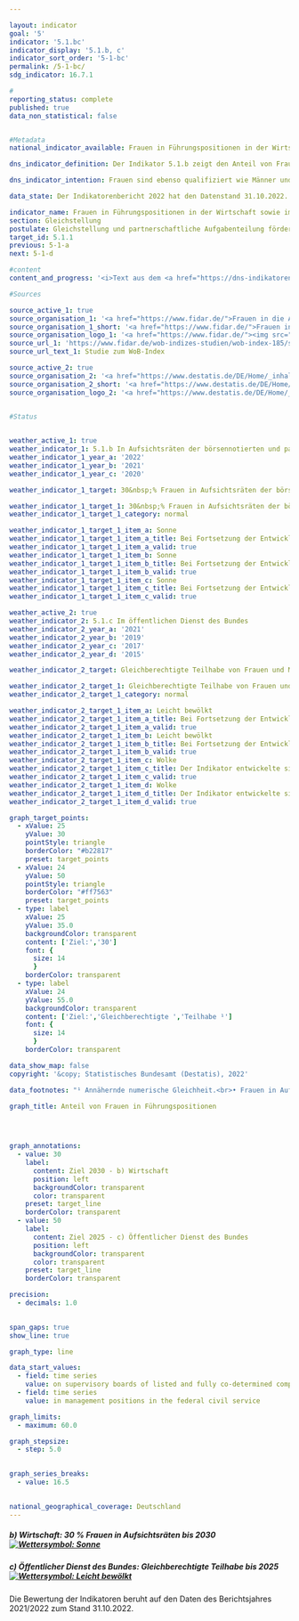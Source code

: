 ```yaml
---

layout: indicator    
goal: '5'    
indicator: '5.1.bc'    
indicator_display: '5.1.b, c'    
indicator_sort_order: '5-1-bc'    
permalink: /5-1-bc/    
sdg_indicator: 16.7.1    

#
reporting_status: complete    
published: true    
data_non_statistical: false    


#Metadata    
national_indicator_available: Frauen in Führungspositionen in der Wirtschaft sowie im öffentlichen Dienst des Bundes    

dns_indicator_definition: Der Indikator 5.1.b zeigt den Anteil von Frauen in Aufsichtsräten der börsennotierten und paritätisch mitbestimmten Unternehmen. Der Indikator 5.1.c zeigt den Anteil von Frauen an Führungspositionen im öffentlichen Dienst des Bundes.    

dns_indicator_intention: Frauen sind ebenso qualifiziert wie Männer und dennoch in den Führungspositionen der deutschen Wirtschaft, vor allem im Top-Management, unterrepräsentiert. Gleiches gilt auch für den Anteil an Führungspositionen im öffentlichen Dienst des Bundes. Daher soll der Anteil von Frauen in Aufsichtsräten der börsennotierten und paritätisch mitbestimmten Unternehmen bis zum Jahr 2030&nbsp;auf 30&nbsp;% erhöht werden. Gemäß dem am 06.01.2021&nbsp;im Kabinett beschlossenen Entwurf des Zweiten Führungspositionengesetzes soll die gleichberechtigte Teilhabe von Frauen und Männern in Leitungsfunktionen des öffentlichen Dienstes bis 2025&nbsp;erreicht werden. Damit wird eine Vereinbarung des Koalitionsvertrages aus 2018&nbsp;umgesetzt.    

data_state: Der Indikatorenbericht 2022 hat den Datenstand 31.10.2022. Die Daten auf dieser Plattform werden regelmäßig aktualisiert, sodass online aktuellere Daten verfügbar sein können als im <a href="https://dns-indikatoren.de/assets/publications/reports/de/2022.pdf">Indikatorenbericht 2022</a> veröffentlicht.    

indicator_name: Frauen in Führungspositionen in der Wirtschaft sowie im öffentlichen Dienst des Bundes    
section: Gleichstellung    
postulate: Gleichstellung und partnerschaftliche Aufgabenteilung fördern    
target_id: 5.1.1    
previous: 5-1-a    
next: 5-1-d    

#content     
content_and_progress: '<i>Text aus dem <a href="https://dns-indikatoren.de/assets/publications/reports/de/2022.pdf">Indikatorenbericht 2022&nbsp;</a></i><br><br><b><i>Anteil von Frauen in Aufsichtsräten der börsennotierten und paritätisch mitbestimmten Unternehmen</i></b><br><br>Der Indikator erfasst den Anteil von Frauen in den Aufsichtsräten von Aktiengesellschaften und Kommanditgesellschaften auf Aktien mit mehr als 2&nbsp;000&nbsp;Beschäftigten sowie Europäischen Gesellschaften (<abbr title="Europäische Gesellschaft">SE</abbr>) und börsennotierten Unternehmen, die paritätisch mitbestimmt sind. Als Datengrundlagen dienen die Veröffentlichungen von börsennotierten und paritätisch mitbestimmten Unternehmen, die vom Verein „Frauen in die Aufsichtsräte“ (<abbr title="Frauen in die Aufsichtsräte">FidAR</abbr>) ausgewertet werden und in sog. <abbr title="Women on Board">WOB</abbr>-Indexen veröffentlicht werden.<br><br>Der durchschnittliche Frauenanteil in den Aufsichtsräten dieser Unternehmen lag im Januar 2020&nbsp;bei 35,2&nbsp;%. Im Januar 2015&nbsp;waren es noch 21,3&nbsp;%. Der angestrebte Anteil von 30&nbsp;% wurde bereits im Jahr 2018&nbsp;und damit bereits zwölf Jahre vor der in der Deutschen Nachhaltigkeitsstrategie gesetzten Frist erreicht. Da gemäß dem Gesetz für die gleichberechtigte Teilhabe von Frauen und Männern an Führungspositionen seit dem Jahr 2016&nbsp;in allen neu gewählten Aufsichtsratspositionen der genannten Unternehmen mindestens 30&nbsp;% der Aufsichtsratssitze mit Frauen zu besetzen sind, war bei Gesetzeskonformität dieser Anstieg zu erwarten.<br><br>Ein Großteil der Unternehmen in Deutschland und die Mehrzahl der Führungspositionen in der Wirtschaft werden mit der zugrunde gelegten Definition des Indikators nicht betrachtet.  Der von der Definition vorgegebene Berichtskreis umfasst aktuell 105&nbsp;Unternehmen. Die knapp 1&nbsp;600&nbsp;von <abbr title="Frauen in die Aufsichtsräte">FidAR</abbr> bisher betrachteten Aufsichtsratsposten stellen bei insgesamt 882&nbsp;000&nbsp;Führungskräften gemäß Verdienststrukturerhebung im Jahr 2018&nbsp;einen kleinen Ausschnitt der Führungspositionen in der Wirtschaft dar. Die Zahlen verdeutlichen, dass mit der Betrachtung der Aufsichtsgremien lediglich ein Teil der Führungspositionen in einem Unternehmen abgebildet wird.<br><br>Laut Internationaler Standardklassifikation der Berufe (<abbr title="Internationale Standardklassifikation der Berufe (International Standard Classification of Occupations)">ISCO</abbr>) sind Führungskräfte alle Personen, die die Gesamtaktivitäten von Unternehmen, Regierungen und anderen Organisationen oder von internen Organisationseinheiten planen, steuern, koordinieren und bewerten sowie Richtlinien, Gesetze, Regeln und Vorschriften überprüfen und bewerten. Dies schließt die Tätigkeiten in Aufsichtsräten mit ein. Wird die <abbr title="Internationale Standardklassifikation der Berufe (International Standard Classification of Occupations)">ISCO</abbr>-Klassifikation zugrunde gelegt, waren von den insgesamt 882&nbsp;000&nbsp;Führungspositionen in der Wirtschaft im Jahr 2018&nbsp;22&nbsp;% mit Frauen besetzt. Dafür wurden alle Betriebe ab einem sozialversicherungspflichtig Beschäftigten ohne den Wirtschaftsabschnitt O „Öffentliche Verwaltung, Verteidigung; Sozialversicherung“ und teilweise den Wirtschaftsabschnitt P „Erziehung und Unterricht“ betrachtet. Im Vergleich zum Jahr 2014, dem Jahr der vorherigen Verdienststrukturerhebung, ist dies eine Steigerung um 1,2&nbsp;Prozentpunkte.<br><br><b><i>Anteil von Frauen in Führungspositionen im öffentlichen Dienst des Bundes</i></b><br><br>Als Datengrundlage für den Indikator dienen die Ergebnisse der internen Gleichstellungsstatistik aller Dienststellen des Bundes nach Bundesgleichstellungsgesetz. Seit 2015&nbsp;wird die Statistik alle zwei Jahre zum Stichtag 30. Juni durch das Statistische Bundesamt im Auftrag des Bundesministeriums für Familie, Senioren, Frauen und Jugend erstellt. Vorher wurde die Statistik jährlich erstellt.<br><br>Der Frauenanteil an Führungspositionen im öffentlichen Dienst des Bundes lag im Jahr 2019&nbsp;nach vorläufigen Daten bei 37,6&nbsp;%. Im Jahr 2000&nbsp;lag der Anteil bei 19,5&nbsp;%. Dies ist eine Steigerung des Anteils seit 2000&nbsp;um 92,8&nbsp;%. Bei Fortsetzung der Entwicklung der letzten fünf jährlichen Veränderungen würde das angestrebte Ziel, von annähernd nummerischer Gleichheit bis zum Jahr 2025&nbsp;in Führungspositionen im öffentlichen Dienst des Bundes, leicht verfehlt werden.<br><br>Der Fokus des Indikators richtet sich auf die Beschäftigten in Führungspositionen aller Dienststellen des Bundes. In die Betrachtung einbezogen werden alle vollzeit-, teilzeitbeschäftigten und aufgrund von Familien- oder Pflegeaufgaben beurlaubten oder vollständig freigestellten Beschäftigte. Die Dienststellen des Bundes umfassen die obersten Bundesbehörden, die nachgeordneten Bundesbehörden und -gerichte sowie die Körperschaften, Anstalten und Stiftungen des öffentlichen Rechts des Bundes.<br><br>Der in der Gleichstellungsstatistik des Bundes verwendete Begriff der Führungspositionen weicht von der oben genannten <abbr title="Internationale Standardklassifikation der Berufe (International Standard Classification of Occupations)">ISCO</abbr>-Definition ab. Ein Vergleich zwischen den unterschiedlichen Statistiken ist daher lediglich begrenzt möglich.<br><br>Unter Führungspersonal werden in der Gleichstellungsstatistik bisher diejenigen Personen gefasst, die mit Vorgesetzten- und Leitungsaufgaben in den Dienststellen betraut sind. Um eine gewisse Einheitlichkeit zu wahren und eine Vergleichbarkeit der Zahlen zu ermöglichen, werden in den Bundesministerien lediglich Beschäftigte mit Vorgesetzten- und Leitungsaufgaben im höheren Dienst erfasst, unabhängig davon, ob in diesen Ressorts auch Beschäftigte im gehobenen oder mittleren Dienst solche Aufgaben ausüben. In der Regel werden diese Aufgaben von Referatsleitungen bis Staatssektärinnen und Staatssekretären unter den Beschäftigten des höheren Dienstes. wahrgenommen. In anderen Dienststellen können Führungspositionen darüber hinaus auf Beschäftigte im gehobenen oder mittleren Dienst übertragen werden.<br><br>Mit dem Zweiten Führungspositionengesetz wurde festgelegt, welche Führungspositionen künftig statistisch erhoben werden (entsprechend § 3&nbsp;Gleichstellungsstatistikverordnung).'    

#Sources    

source_active_1: true
source_organisation_1: '<a href="https://www.fidar.de/">Frauen in die Aufsichtsräte e.V.</a>'
source_organisation_1_short: '<a href="https://www.fidar.de/">Frauen in die Aufsichtsräte e.V.</a>'
source_organisation_logo_1: '<a href="https://www.fidar.de/"><img src="https://dnsUpgradeEnvironment.github.io/dns-indicators/public/OrgImgDe/fidar.png" alt="Frauen in die Aufsichtsräte e.V." title=" Klicken Sie hier um zur Homepage der Organisation Frauen in die Aufsichtsräte e.V. zu gelangen." style="height:60px; width:148px; border: transparent"/></a>'
source_url_1: 'https://www.fidar.de/wob-indizes-studien/wob-index-185/studie-zum-wob-index-185.html'
source_url_text_1: Studie zum WoB-Index

source_active_2: true
source_organisation_2: '<a href="https://www.destatis.de/DE/Home/_inhalt.html">Statistisches Bundesamt</a>'
source_organisation_2_short: '<a href="https://www.destatis.de/DE/Home/_inhalt.html">Statistisches Bundesamt</a>'
source_organisation_logo_2: '<a href="https://www.destatis.de/DE/Home/_inhalt.html"><img src="https://dnsUpgradeEnvironment.github.io/dns-indicators/public/OrgImgDe/destatis.png" alt="Statistisches Bundesamt" title=" Klicken Sie hier um zur Homepage der Organisation Statistisches Bundesamt zu gelangen." style="height:60px; width:148px; border: transparent"/></a>'
    

#Status    


weather_active_1: true
weather_indicator_1: 5.1.b In Aufsichtsräten der börsennotierten und paritätisch mitbestimmten Unternehmen
weather_indicator_1_year_a: '2022'
weather_indicator_1_year_b: '2021'
weather_indicator_1_year_c: '2020'

weather_indicator_1_target: 30&nbsp;% Frauen in Aufsichtsräten der börsennotierten und paritätisch mitbestimmten Unternehmen bis 2030

weather_indicator_1_target_1: 30&nbsp;% Frauen in Aufsichtsräten der börsennotierten und paritätisch mitbestimmten Unternehmen bis 2030
weather_indicator_1_target_1_category: normal

weather_indicator_1_target_1_item_a: Sonne
weather_indicator_1_target_1_item_a_title: Bei Fortsetzung der Entwicklung aus 2022 wäre der Zielwert erreicht oder um weniger als 5&nbsp;% der Differenz zwischen Zielwert und dem damaligen Wert verfehlt worden.
weather_indicator_1_target_1_item_a_valid: true
weather_indicator_1_target_1_item_b: Sonne
weather_indicator_1_target_1_item_b_title: Bei Fortsetzung der Entwicklung aus 2021 wäre der Zielwert erreicht oder um weniger als 5&nbsp;% der Differenz zwischen Zielwert und dem damaligen Wert verfehlt worden.
weather_indicator_1_target_1_item_b_valid: true
weather_indicator_1_target_1_item_c: Sonne
weather_indicator_1_target_1_item_c_title: Bei Fortsetzung der Entwicklung aus 2020 wäre der Zielwert erreicht oder um weniger als 5&nbsp;% der Differenz zwischen Zielwert und dem damaligen Wert verfehlt worden.
weather_indicator_1_target_1_item_c_valid: true

weather_active_2: true
weather_indicator_2: 5.1.c Im öffentlichen Dienst des Bundes
weather_indicator_2_year_a: '2021'
weather_indicator_2_year_b: '2019'
weather_indicator_2_year_c: '2017'
weather_indicator_2_year_d: '2015'

weather_indicator_2_target: Gleichberechtigte Teilhabe von Frauen und Männern in Leitungsfunktionen des öffentlichen Dienstes bis 2025

weather_indicator_2_target_1: Gleichberechtigte Teilhabe von Frauen und Männern in Leitungsfunktionen des öffentlichen Dienstes bis 2025
weather_indicator_2_target_1_category: normal

weather_indicator_2_target_1_item_a: Leicht bewölkt
weather_indicator_2_target_1_item_a_title: Bei Fortsetzung der Entwicklung von 2021 wäre das Ziel um mindestens 5&nbsp;%, aber maximal um 20&nbsp;% der Differenz zwischen Zielwert und dem damaligen Wert verfehlt worden.
weather_indicator_2_target_1_item_a_valid: true
weather_indicator_2_target_1_item_b: Leicht bewölkt
weather_indicator_2_target_1_item_b_title: Bei Fortsetzung der Entwicklung von 2019 wäre das Ziel um mindestens 5&nbsp;%, aber maximal um 20&nbsp;% der Differenz zwischen Zielwert und dem damaligen Wert verfehlt worden.
weather_indicator_2_target_1_item_b_valid: true
weather_indicator_2_target_1_item_c: Wolke
weather_indicator_2_target_1_item_c_title: Der Indikator entwickelte sich in 2017 zwar in die gewünschte Richtung auf das Ziel zu, bei Fortsetzung der Entwicklung wäre das Ziel im Zieljahr aber um mehr als 20 % der Differenz zwischen Zielwert und dem damaligen Wert verfehlt worden.
weather_indicator_2_target_1_item_c_valid: true
weather_indicator_2_target_1_item_d: Wolke
weather_indicator_2_target_1_item_d_title: Der Indikator entwickelte sich in 2015 zwar in die gewünschte Richtung auf das Ziel zu, bei Fortsetzung der Entwicklung wäre das Ziel im Zieljahr aber um mehr als 20 % der Differenz zwischen Zielwert und dem damaligen Wert verfehlt worden.
weather_indicator_2_target_1_item_d_valid: true    

graph_target_points:
  - xValue: 25
    yValue: 30
    pointStyle: triangle
    borderColor: "#b22817"
    preset: target_points
  - xValue: 24
    yValue: 50
    pointStyle: triangle
    borderColor: "#ff7563"
    preset: target_points
  - type: label
    xValue: 25
    yValue: 35.0
    backgroundColor: transparent
    content: ['Ziel:','30']
    font: {
      size: 14
      }
    borderColor: transparent
  - type: label
    xValue: 24
    yValue: 55.0
    backgroundColor: transparent
    content: ['Ziel:','Gleichberechtigte ','Teilhabe ¹']
    font: {
      size: 14
      }
    borderColor: transparent    

data_show_map: false    
copyright: '&copy; Statistisches Bundesamt (Destatis), 2022'    

data_footnotes: "¹ Annähernde numerische Gleichheit.<br>• Frauen in Aufsichtsräten: Stand Januar des jeweiligen Jahres.<br>• Frauen im öffentlichen Dienst des Bundes Stand 30.06. des jeweiligen Jahres."    

graph_title: Anteil von Frauen in Führungspositionen    

    


graph_annotations:
  - value: 30
    label:
      content: Ziel 2030 - b) Wirtschaft
      position: left
      backgroundColor: transparent
      color: transparent
    preset: target_line
    borderColor: transparent
  - value: 50
    label:
      content: Ziel 2025 - c) Öffentlicher Dienst des Bundes
      position: left
      backgroundColor: transparent
      color: transparent
    preset: target_line
    borderColor: transparent    

precision: 
  - decimals: 1.0
        

span_gaps: true    
show_line: true    

graph_type: line    

data_start_values: 
  - field: time series
    value: on supervisory boards of listed and fully co-determined companies
  - field: time series
    value: in management positions in the federal civil service    

graph_limits: 
  - maximum: 60.0    

graph_stepsize: 
  - step: 5.0
        

graph_series_breaks: 
  - value: 16.5
                

national_geographical_coverage: Deutschland    
---
```



<div>
  <div class="my-header">
    <h5>b) Wirtschaft: 30&nbsp;% Frauen in Aufsichtsräten bis 2030
      <a href="https://dnsUpgradeEnvironment.github.io/dns-indicators/status"><img src="https://g205sdgs.github.io/sdg-indicators/public/Wettersymbole/Sonne.png" title="Bei Fortsetzung der Entwicklung aus 2022 (Datenstand 30.09.2022) wäre der Zielwert erreicht oder um weniger als 5&nbsp;% der Differenz zwischen Zielwert und dem damaligen Wert verfehlt worden." alt="Wettersymbol: Sonne"/>
      </a>
    </h5>
  </div>
</div>
<div>
  <div class="my-header">
    <h5>c) Öffentlicher Dienst des Bundes: Gleichberechtigte Teilhabe bis 2025
      <a href="https://dnsUpgradeEnvironment.github.io/dns-indicators/status"><img src="https://g205sdgs.github.io/sdg-indicators/public/Wettersymbole/Leicht bewölkt.png" title="Bei Fortsetzung der Entwicklung von 2021 (Datenstand 30.09.2022) wäre das Ziel um mindestens 5&nbsp;%, aber maximal um 20&nbsp;% der Differenz zwischen Zielwert und dem damaligen Wert verfehlt worden." alt="Wettersymbol: Leicht bewölkt"/>
      </a>
    </h5>
  </div>
</div>
<div class="my-header-note">Die Bewertung der Indikatoren beruht auf den Daten des Berichtsjahres 2021/2022 zum Stand 31.10.2022.
</div>